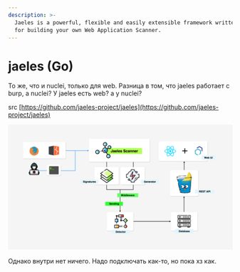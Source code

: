 ```yaml
---
description: >-
  Jaeles is a powerful, flexible and easily extensible framework written in Go
  for building your own Web Application Scanner.
---
```


# jaeles (Go)

То же, что и nuclei, только для web. Разница в том, что jaeles работает c burp, а nuclei? У jaeles есть web? а у nuclei?

src [https://github.com/jaeles-project/jaeles](https://github.com/jaeles-project/jaeles)

![](<../.gitbook/assets/изображение (2).png>)

Однако внутри нет ничего. Надо подключать как-то, но пока хз как.
